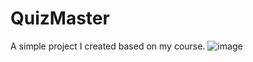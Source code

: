 # QuizMaster
A simple project I created based on my course.
![image](https://user-images.githubusercontent.com/67229017/223497869-688aab88-b752-4b99-8b61-58756b77c91d.png)
